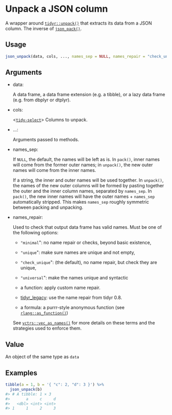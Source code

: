 # Unpack a JSON column

A wrapper around
[`tidyr::unpack()`](https://tidyr.tidyverse.org/reference/pack.html)
that extracts its data from a JSON column. The inverse of
[`json_pack()`](https://dm.cynkra.com/dev/reference/json_pack.md).

## Usage

``` r
json_unpack(data, cols, ..., names_sep = NULL, names_repair = "check_unique")
```

## Arguments

- data:

  A data frame, a data frame extension (e.g. a tibble), or a lazy data
  frame (e.g. from dbplyr or dtplyr).

- cols:

  \<[`tidy-select`](https://tidyr.tidyverse.org/reference/tidyr_tidy_select.html)\>
  Columns to unpack.

- ...:

  Arguments passed to methods.

- names_sep:

  If `NULL`, the default, the names will be left as is. In `pack()`,
  inner names will come from the former outer names; in `unpack()`, the
  new outer names will come from the inner names.

  If a string, the inner and outer names will be used together. In
  `unpack()`, the names of the new outer columns will be formed by
  pasting together the outer and the inner column names, separated by
  `names_sep`. In `pack()`, the new inner names will have the outer
  names + `names_sep` automatically stripped. This makes `names_sep`
  roughly symmetric between packing and unpacking.

- names_repair:

  Used to check that output data frame has valid names. Must be one of
  the following options:

  - `"minimal`": no name repair or checks, beyond basic existence,

  - `"unique`": make sure names are unique and not empty,

  - `"check_unique`": (the default), no name repair, but check they are
    unique,

  - `"universal`": make the names unique and syntactic

  - a function: apply custom name repair.

  - [tidyr_legacy](https://tidyr.tidyverse.org/reference/tidyr_legacy.html):
    use the name repair from tidyr 0.8.

  - a formula: a purrr-style anonymous function (see
    [`rlang::as_function()`](https://rlang.r-lib.org/reference/as_function.html))

  See
  [`vctrs::vec_as_names()`](https://vctrs.r-lib.org/reference/vec_as_names.html)
  for more details on these terms and the strategies used to enforce
  them.

## Value

An object of the same type as `data`

## Examples

``` r
tibble(a = 1, b = '{ "c": 2, "d": 3 }') %>%
  json_unpack(b)
#> # A tibble: 1 × 3
#>       a     c     d
#>   <dbl> <int> <int>
#> 1     1     2     3
```
